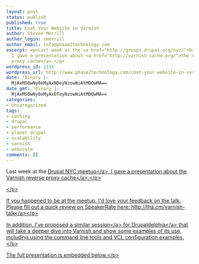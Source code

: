 ```yaml
---
layout: post
status: publish
published: true
title: Coat Your Website in Varnish
author: Steven Merrill
author_login: smerrill
author_email: info@phase2technology.com
excerpt: <p>Last week at the <a href="http://groups.drupal.org/nyc/">Drupal NYC meetup</a>,
  I gave a presentation about <a href="http://varnish-cache.org/">the Varnish reverse
  proxy cache</a>.</p>
wordpress_id: 1131
wordpress_url: http://www.phase2technology.com/coat-your-website-in-varnish/
date: !binary |-
  MjAxMS0wNy0xMyAxNDoyNzowNiAtMDQwMA==
date_gmt: !binary |-
  MjAxMS0wNy0xMyAxOToyNzowNiAtMDQwMA==
categories:
- Uncategorized
tags:
- caching
- drupal
- performance
- planet drupal
- scalability
- varnish
- webscale
comments: []
---
```

<p>Last week at the <a href="http:&#47;&#47;groups.drupal.org&#47;nyc&#47;">Drupal NYC meetup<&#47;a>, I gave a presentation about <a href="http:&#47;&#47;varnish-cache.org&#47;">the Varnish reverse proxy cache<&#47;a>.<&#47;p></p>
<p><!--break--><&#47;p></p>
<p>If you happened to be at the meetup, I'd love your feedback on the talk. Please fill out a quick review on SpeakerRate here: <a href="http:&#47;&#47;tha.cm&#47;varnish-talk" title="http:&#47;&#47;tha.cm&#47;varnish-talk">http:&#47;&#47;tha.cm&#47;varnish-talk<&#47;a><&#47;p></p>
<p>In addition, I've <a href="http:&#47;&#47;www.drupaldelphia.com&#47;sessions&#47;coat-your-website-varnish">proposed a similar session<&#47;a> for <a href="http:&#47;&#47;www.drupaldelphia.com&#47;">Drupaldelphia<&#47;a> that will take a deeper dive into Varnish and show some examples of its use, including using the command line tools and VCL configuration examples.<&#47;p></p>
<p>The full presentation is embedded below.<&#47;p></p>
<div class="prezi-player">
<style type="text&#47;css" media="screen">.prezi-player { width: 550px; } .prezi-player-links { text-align: center; }<&#47;style><object id="prezi_fiifbaoxj0za" name="prezi_fiifbaoxj0za" classid="clsid:D27CDB6E-AE6D-11cf-96B8-444553540000" width="550" height="400"><param name="movie" value="http:&#47;&#47;prezi.com&#47;bin&#47;preziloader.swf" &#47;><param name="allowfullscreen" value="true" &#47;><param name="allowscriptaccess" value="always" &#47;><param name="bgcolor" value="#ffffff" &#47;><param name="flashvars" value="prezi_id=fiifbaoxj0za&amp;lock_to_path=1&amp;color=ffffff&amp;autoplay=no&amp;autohide_ctrls=0" &#47;><embed id="preziEmbed_fiifbaoxj0za" name="preziEmbed_fiifbaoxj0za" src="http:&#47;&#47;prezi.com&#47;bin&#47;preziloader.swf" type="application&#47;x-shockwave-flash" allowfullscreen="true" allowscriptaccess="always" width="550" height="400" bgcolor="#ffffff" flashvars="prezi_id=fiifbaoxj0za&amp;lock_to_path=1&amp;color=ffffff&amp;autoplay=no&amp;autohide_ctrls=0"><&#47;embed><&#47;object>
<div class="prezi-player-links">
<p><a title="Why you should consider Varnish to make your Drupal website FAST." href="http:&#47;&#47;prezi.com&#47;fiifbaoxj0za&#47;coat-your-website-in-varnish&#47;">Coat Your Website in Varnish<&#47;a> on <a href="http:&#47;&#47;prezi.com">Prezi<&#47;a><&#47;p><br />
<&#47;div><br />
<&#47;div></p>
